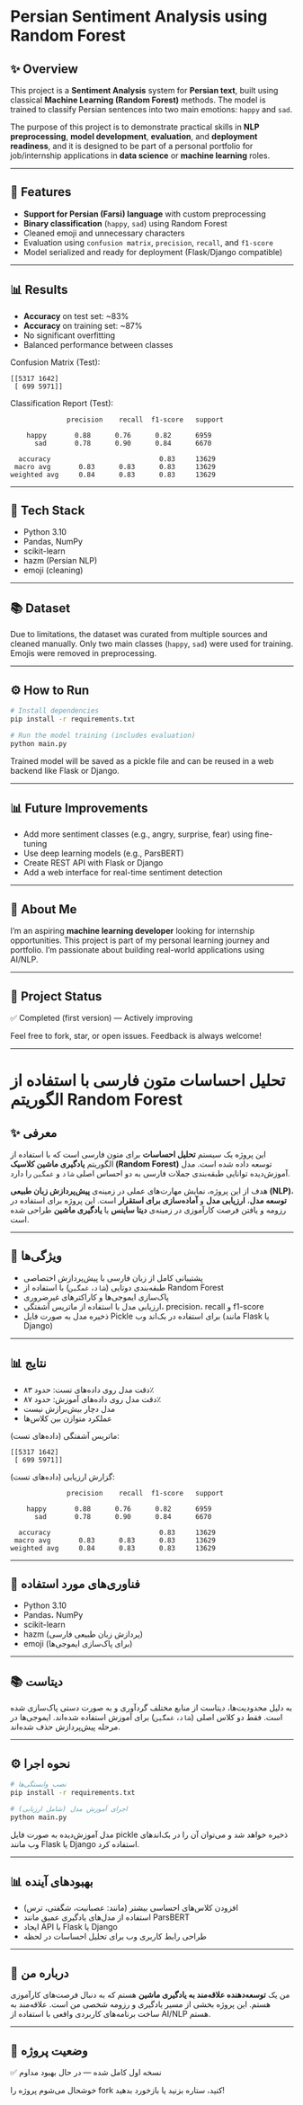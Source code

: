 # Persian Sentiment Analysis using Random Forest

## ✨ Overview
This project is a **Sentiment Analysis** system for **Persian text**, built using classical **Machine Learning (Random Forest)** methods. The model is trained to classify Persian sentences into two main emotions: `happy` and `sad`.

The purpose of this project is to demonstrate practical skills in **NLP preprocessing**, **model development**, **evaluation**, and **deployment readiness**, and it is designed to be part of a personal portfolio for job/internship applications in **data science** or **machine learning** roles.

---

## 🔧 Features
- **Support for Persian (Farsi) language** with custom preprocessing
- **Binary classification** (`happy`, `sad`) using Random Forest
- Cleaned emoji and unnecessary characters
- Evaluation using `confusion matrix`, `precision`, `recall`, and `f1-score`
- Model serialized and ready for deployment (Flask/Django compatible)

---

## 📊 Results
- **Accuracy** on test set: ~83%
- **Accuracy** on training set: ~87%
- No significant overfitting
- Balanced performance between classes

Confusion Matrix (Test):
```
[[5317 1642]
 [ 699 5971]]
```

Classification Report (Test):
```
              precision    recall  f1-score   support

    happy       0.88      0.76      0.82      6959
      sad       0.78      0.90      0.84      6670

  accuracy                           0.83     13629
 macro avg       0.83      0.83      0.83     13629
weighted avg     0.84      0.83      0.83     13629
```

---

## 🧳 Tech Stack
- Python 3.10
- Pandas, NumPy
- scikit-learn
- hazm (Persian NLP)
- emoji (cleaning)

---

## 📚 Dataset
Due to limitations, the dataset was curated from multiple sources and cleaned manually. Only two main classes (`happy`, `sad`) were used for training. Emojis were removed in preprocessing.

---

## ⚙️ How to Run
```bash
# Install dependencies
pip install -r requirements.txt

# Run the model training (includes evaluation)
python main.py
```

Trained model will be saved as a pickle file and can be reused in a web backend like Flask or Django.

---

## 📊 Future Improvements
- Add more sentiment classes (e.g., angry, surprise, fear) using fine-tuning
- Use deep learning models (e.g., ParsBERT)
- Create REST API with Flask or Django
- Add a web interface for real-time sentiment detection

---

## 🌟 About Me
I’m an aspiring **machine learning developer** looking for internship opportunities. This project is part of my personal learning journey and portfolio. I’m passionate about building real-world applications using AI/NLP.

---

## 📅 Project Status
✅ Completed (first version) — Actively improving

Feel free to fork, star, or open issues. Feedback is always welcome!

---

# تحلیل احساسات متون فارسی با استفاده از الگوریتم Random Forest

## ✨ معرفی
این پروژه یک سیستم **تحلیل احساسات** برای متون فارسی است که با استفاده از الگوریتم **یادگیری ماشین کلاسیک (Random Forest)** توسعه داده شده است. مدل آموزش‌دیده توانایی طبقه‌بندی جملات فارسی به دو احساس اصلی `شاد` و `غمگین` را دارد.

هدف از این پروژه، نمایش مهارت‌های عملی در زمینه‌ی **پیش‌پردازش زبان طبیعی (NLP)**، **توسعه مدل**، **ارزیابی مدل** و **آماده‌سازی برای استقرار** است. این پروژه برای استفاده در رزومه و یافتن فرصت کارآموزی در زمینه‌ی **دیتا ساینس** یا **یادگیری ماشین** طراحی شده است.

---

## 🔧 ویژگی‌ها
- پشتیبانی کامل از زبان فارسی با پیش‌پردازش اختصاصی
- طبقه‌بندی دوتایی (`شاد`، `غمگین`) با استفاده از Random Forest
- پاک‌سازی ایموجی‌ها و کاراکترهای غیرضروری
- ارزیابی مدل با استفاده از ماتریس آشفتگی، precision، recall و f1-score
- ذخیره مدل به صورت فایل Pickle برای استفاده در بک‌اند وب (مانند Flask یا Django)

---

## 📊 نتایج
- دقت مدل روی داده‌های تست: حدود ۸۳٪
- دقت مدل روی داده‌های آموزش: حدود ۸۷٪
- مدل دچار بیش‌برازش نیست
- عملکرد متوازن بین کلاس‌ها

ماتریس آشفتگی (داده‌های تست):
```
[[5317 1642]
 [ 699 5971]]
```

گزارش ارزیابی (داده‌های تست):
```
              precision    recall  f1-score   support

    happy       0.88      0.76      0.82      6959
      sad       0.78      0.90      0.84      6670

  accuracy                           0.83     13629
 macro avg       0.83      0.83      0.83     13629
weighted avg     0.84      0.83      0.83     13629
```

---

## 🧳 فناوری‌های مورد استفاده
- Python 3.10
- Pandas، NumPy
- scikit-learn
- hazm (پردازش زبان طبیعی فارسی)
- emoji (برای پاک‌سازی ایموجی‌ها)

---

## 📚 دیتاست
به دلیل محدودیت‌ها، دیتاست از منابع مختلف گردآوری و به صورت دستی پاک‌سازی شده است. فقط دو کلاس اصلی (`شاد`، `غمگین`) برای آموزش استفاده شده‌اند. ایموجی‌ها در مرحله پیش‌پردازش حذف شده‌اند.

---

## ⚙️ نحوه اجرا
```bash
# نصب وابستگی‌ها
pip install -r requirements.txt

# اجرای آموزش مدل (شامل ارزیابی)
python main.py
```

مدل آموزش‌دیده به صورت فایل pickle ذخیره خواهد شد و می‌توان آن را در بک‌اندهای وب مانند Flask یا Django استفاده کرد.

---

## 📊 بهبودهای آینده
- افزودن کلاس‌های احساسی بیشتر (مانند: عصبانیت، شگفتی، ترس)
- استفاده از مدل‌های یادگیری عمیق مانند ParsBERT
- ایجاد API با Flask یا Django
- طراحی رابط کاربری وب برای تحلیل احساسات در لحظه

---

## 🌟 درباره من
من یک **توسعه‌دهنده علاقه‌مند به یادگیری ماشین** هستم که به دنبال فرصت‌های کارآموزی هستم. این پروژه بخشی از مسیر یادگیری و رزومه شخصی من است. علاقه‌مند به ساخت برنامه‌های کاربردی واقعی با استفاده از AI/NLP هستم.

---

## 📅 وضعیت پروژه
✅ نسخه اول کامل شده — در حال بهبود مداوم

خوشحال می‌شوم پروژه را fork کنید، ستاره بزنید یا بازخورد بدهید!

